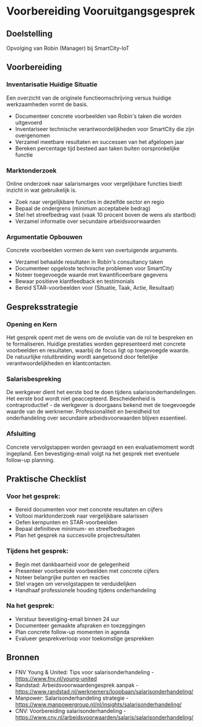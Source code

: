 # Voorbereiding Vooruitgangsgesprek 

## Doelstelling
Opvolging van Robin (Manager) bij SmartCity-IoT

## Voorbereiding

### Inventarisatie Huidige Situatie
Een  overzicht van de originele functieomschrijving versus huidige werkzaamheden vormt de basis. 
- Documenteer concrete voorbeelden van Robin's taken die  worden uitgevoerd
- Inventariseer technische verantwoordelijkheden voor SmartCity die zijn overgenomen
- Verzamel meetbare resultaten en successen van het afgelopen jaar
- Bereken percentage tijd besteed aan taken buiten oorspronkelijke functie

### Marktonderzoek
Online onderzoek naar salarismarges voor vergelijkbare functies biedt inzicht in wat gebruikelijk is. 
- Zoek naar vergelijkbare functies in dezelfde sector en regio
- Bepaal de ondergrens (minimum acceptabele bedrag)
- Stel het streefbedrag vast (vaak 10 procent boven de wens als startbod)
- Verzamel informatie over secundaire arbeidsvoorwaarden

### Argumentatie Opbouwen
Concrete voorbeelden vormen de kern van overtuigende arguments. 
- Verzamel behaalde resultaten in Robin's consultancy taken
- Documenteer opgeloste technische problemen voor SmartCity
- Noteer toegevoegde waarde met kwantificeerbare gegevens
- Bewaar positieve klantfeedback en testimonials
- Bereid STAR-voorbeelden voor (Situatie, Taak, Actie, Resultaat)

## Gespreksstrategie

### Opening en Kern
Het gesprek opent met de wens om de evolutie van de rol te bespreken en te formaliseren. Huidige prestaties worden gepresenteerd met concrete voorbeelden en resultaten, waarbij de focus ligt op toegevoegde waarde. De natuurlijke roluitbreiding wordt aangetoond door feitelijke verantwoordelijkheden en klantcontacten.

### Salarisbespreking
De werkgever dient het eerste bod te doen tijdens salarisonderhandelingen. Het eerste bod wordt niet geaccepteerd. Bescheidenheid is contraproductief - de werkgever is doorgaans bekend met de toegevoegde waarde van de werknemer. Professionaliteit en bereidheid tot onderhandeling over secundaire arbeidsvoorwaarden blijven essentieel.

### Afsluiting
Concrete vervolgstappen worden gevraagd en een evaluatiemoment wordt ingepland. Een bevestiging-email volgt na het gesprek met eventuele follow-up planning.

## Praktische Checklist

### Voor het gesprek:
- Bereid documenten voor met concrete resultaten en cijfers
- Voltooi marktonderzoek naar vergelijkbare salarissen
- Oefen kernpunten en STAR-voorbeelden
- Bepaal definitieve minimum- en streefbedragen
- Plan het gesprek na succesvolle projectresultaten

### Tijdens het gesprek:
- Begin met dankbaarheid voor de gelegenheid
- Presenteer voorbereide voorbeelden met concrete cijfers
- Noteer belangrijke punten en reacties
- Stel vragen om vervolgstappen te verduidelijken
- Handhaaf professionele houding tijdens onderhandeling

### Na het gesprek:
- Verstuur bevestiging-email binnen 24 uur
- Documenteer gemaakte afspraken en toezeggingen
- Plan concrete follow-up momenten in agenda
- Evalueer gesprekverloop voor toekomstige gesprekken

## Bronnen

- FNV Young & United: Tips voor salarisonderhandeling - https://www.fnv.nl/young-united
- Randstad: Arbeidsvoorwaardengesprek aanpak - https://www.randstad.nl/werknemers/loopbaan/salarisonderhandeling/
- Manpower: Salarisonderhandeling strategie - https://www.manpowergroup.nl/nl/insights/salarisonderhandeling/
- CNV: Voorbereiding salarisonderhandeling - https://www.cnv.nl/arbeidsvoorwaarden/salaris/salarisonderhandeling/
